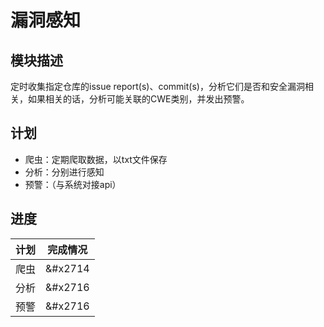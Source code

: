 # 漏洞感知

## 模块描述

定时收集指定仓库的issue report(s)、commit(s)，分析它们是否和安全漏洞相关，如果相关的话，分析可能关联的CWE类别，并发出预警。

## 计划

 - 爬虫：定期爬取数据，以txt文件保存
 - 分析：分别进行感知
 - 预警：（与系统对接api）

## 进度


| 计划 | 完成情况 |
| ------- | ------- |
| 爬虫 | &#x2714 |
| 分析 | &#x2716 |
| 预警 | &#x2716 |

